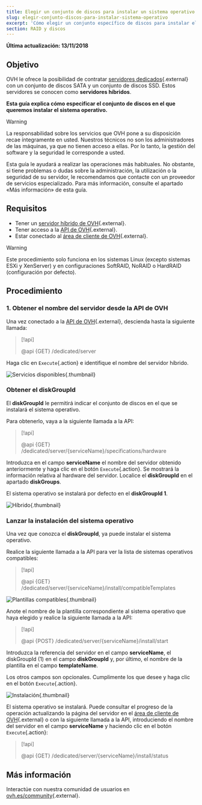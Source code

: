 ```yaml
---
title: Elegir un conjunto de discos para instalar un sistema operativo
slug: elegir-conjunto-discos-para-instalar-sistema-operativo
excerpt: 'Cómo elegir un conjunto específico de discos para instalar el sistema operativo'
section: RAID y discos
---
```


**Última actualización: 13/11/2018**

## Objetivo

OVH le ofrece la posibilidad de contratar [servidores dedicados](https://www.ovh.es/servidores_dedicados/){.external} con un conjunto de discos SATA y un conjunto de discos SSD. Estos servidores se conocen como **servidores híbridos**.

**Esta guía explica cómo especificar el conjunto de discos en el que queremos instalar el sistema operativo.**

> [!warning]
> 
> La responsabilidad sobre los servicios que OVH pone a su disposición recae íntegramente en usted. Nuestros técnicos no son los administradores de las máquinas, ya que no tienen acceso a ellas. Por lo tanto, la gestión del software y la seguridad le corresponde a usted.
> 
> Esta guía le ayudará a realizar las operaciones más habituales. No obstante, si tiene problemas o dudas sobre la administración, la utilización o la seguridad de su servidor, le recomendamos que contacte con un proveedor de servicios especializado. Para más información, consulte el apartado «Más información» de esta guía.
>

## Requisitos

* Tener un [servidor híbrido de OVH](https://www.ovh.es/servidores_dedicados/){.external}.
* Tener acceso a la [API de OVH](https://api.ovh.com/console/){.external}.
* Estar conectado al [área de cliente de OVH](https://www.ovh.com/auth/?action=gotomanager){.external}.

> [!warning]
>
> Este procedimiento solo funciona en los sistemas Linux (excepto sistemas ESXi y XenServer) y en configuraciones SoftRAID, NoRAID o HardRAID (configuración por defecto).
> 

## Procedimiento

### 1. Obtener el nombre del servidor desde la API de OVH

Una vez conectado a la [API de OVH](https://api.ovh.com/console/){.external}, descienda hasta la siguiente llamada:

> [!api]
>
> @api {GET} /dedicated/server
> 

Haga clic en `Execute`{.action} e identifique el nombre del servidor híbrido.

![Servicios disponibles](images/services-01.png){.thumbnail}

### Obtener el diskGroupId

El **diskGroupId** le permitirá indicar el conjunto de discos en el que se instalará el sistema operativo. 

Para obtenerlo, vaya a la siguiente llamada a la API:

> [!api]
>
> @api {GET} /dedicated/server/{serviceName}/specifications/hardware
> 

Introduzca en el campo **serviceName** el nombre del servidor obtenido anteriormente y haga clic en el botón `Execute`{.action}. Se mostrará la información relativa al hardware del servidor. Localice el **diskGroupId** en el apartado **diskGroups**.

El sistema operativo se instalará por defecto en el **diskGroupId 1**.

![Híbrido](images/hybrid-01.png){.thumbnail}

### Lanzar la instalación del sistema operativo

Una vez que conozca el **diskGroupId**, ya puede instalar el sistema operativo.

Realice la siguiente llamada a la API para ver la lista de sistemas operativos compatibles:

> [!api]
>
> @api {GET} /dedicated/server/{serviceName}/install/compatibleTemplates
> 

![Plantillas compatibles](images/templates-01.png){.thumbnail}

Anote el nombre de la plantilla correspondiente al sistema operativo que haya elegido y realice la siguiente llamada a la API:

> [!api]
>
> @api {POST} /dedicated/server/{serviceName}/install/start
> 

Introduzca la referencia del servidor en el campo **serviceName**, el diskGroupId (1) en el campo **diskGroupId** y, por último, el nombre de la plantilla en el campo **templateName**.

Los otros campos son opcionales. Cumplimente los que desee y haga clic en el botón `Execute`{.action}.

![Instalación](images/install-01.png){.thumbnail}

El sistema operativo se instalará. Puede consultar el progreso de la operación actualizando la página del servidor en el [área de cliente de OVH](https://www.ovh.com/auth/?action=gotomanager){.external} o con la siguiente llamada a la API, introduciendo el nombre del servidor en el campo **serviceName** y haciendo clic en el botón `Execute`{.action}:

> [!api]
>
> @api {GET} /dedicated/server/{serviceName}/install/status
> 

## Más información

Interactúe con nuestra comunidad de usuarios en [ovh.es/community](https://www.ovh.es/community/){.external}.